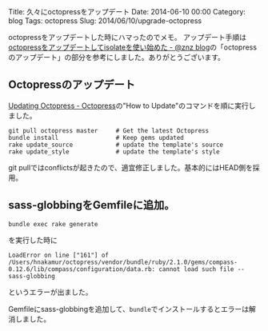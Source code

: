 Title: 久々にoctopressをアップデート
Date: 2014-06-10 00:00
Category: blog
Tags: octopress
Slug: 2014/06/10/upgrade-octopress


octopressをアップデートした時にハマったのでメモ。
アップデート手順は[octopressをアップデートしてisolateを使い始めた - @znz blog](http://blog.n-z.jp/blog/2013-12-21-update-octopress.html)の「octopress のアップデート」の部分を参考にしました。ありがとうございます。

## Octopressのアップデート

[Updating Octopress - Octopress](http://octopress.org/docs/updating/)の"How to Update"のコマンドを順に実行しました。

```
git pull octopress master     # Get the latest Octopress
bundle install                # Keep gems updated
rake update_source            # update the template's source
rake update_style             # update the template's style
```

git pullではconflictsが起きたので、適宜修正しました。基本的にはHEAD側を採用。

## sass-globbingをGemfileに追加。

```
bundle exec rake generate
```

を実行した時に

```
LoadError on line ["161"] of /Users/hnakamur/octopress/vendor/bundle/ruby/2.1.0/gems/compass-0.12.6/lib/compass/configuration/data.rb: cannot load such file -- sass-globbing
```

というエラーが出ました。

Gemfileにsass-globbingを追加して、```bundle```でインストールするとエラーは解消しました。
